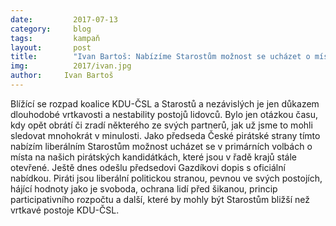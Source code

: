 ```yaml
---
date:         2017-07-13
category:     blog
tags:         kampaň
layout:       post
title:        "Ivan Bartoš: Nabízíme Starostům možnost se ucházet o místa na kandidátce Pirátů."
img:          2017/ivan.jpg
author:     Ivan Bartoš
---
```

 
Blížící se rozpad koalice KDU-ČSL a Starostů a nezávislých je jen důkazem dlouhodobé vrtkavosti a nestability postojů lidovců. Bylo jen otázkou času, kdy opět obrátí či zradí některého ze svých partnerů, jak už jsme to mohli sledovat mnohokrát v minulosti. Jako předseda České pirátské strany tímto nabízím liberálním Starostům možnost ucházet se v primárních volbách o místa na našich pirátských kandidátkách, které jsou v řadě krajů stále otevřené. Ještě dnes odešlu předsedovi Gazdíkovi dopis s oficiální nabídkou. Piráti jsou liberální politickou stranou, pevnou ve svých postojích, hájící hodnoty jako je svoboda, ochrana lidí před šikanou, princip participativního rozpočtu a další, které by mohly být Starostům bližší než vrtkavé postoje KDU-ČSL.
 


